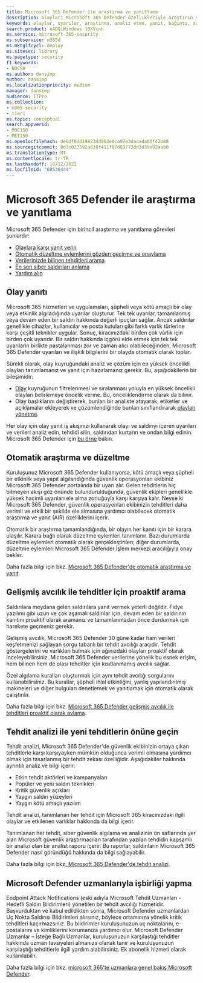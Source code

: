 ```yaml
---
title: Microsoft 365 Defender ile araştırma ve yanıtlama
description: olayları Microsoft 365 Defender özellikleriyle araştırın ve yanıt verin.
keywords: olaylar, uyarılar, araştırma, analiz etme, yanıt, bağıntı, saldırı, makineler, cihazlar, kullanıcılar, kimlikler, kimlik, posta kutusu, e-posta, 365, Microsoft, m365, olay yanıtı, siber saldırı
search.product: eADQiWindows 10XVcnh
ms.service: microsoft-365-security
ms.subservice: m365d
ms.mktglfcycl: deploy
ms.sitesec: library
ms.pagetype: security
f1.keywords:
- NOCSH
ms.author: dansimp
author: dansimp
ms.localizationpriority: medium
manager: dansimp
audience: ITPro
ms.collection:
- m365-security
- tier1
ms.topic: conceptual
search.appverid:
- MOE150
- MET150
ms.openlocfilehash: de6df0dd19823dd864e0ca97e3daaada60f42b80
ms.sourcegitcommit: 8d3c027592a638f411f87d89772dd3d39e92aab0
ms.translationtype: MT
ms.contentlocale: tr-TR
ms.lasthandoff: 10/12/2022
ms.locfileid: "68536444"
---
```

# <a name="investigate-and-respond-with-microsoft-365-defender"></a>Microsoft 365 Defender ile araştırma ve yanıtlama

Microsoft 365 Defender için birincil araştırma ve yanıtlama görevleri şunlardır:

- [Olaylara karşı yanıt verin](#incident-response)
- [Otomatik düzeltme eylemlerini gözden geçirme ve onaylama](#automated-investigation-and-remediation)
- [Verilerinizde bilinen tehditleri arama](#proactive-search-for-threats-with-advanced-hunting)
- [En son siber saldırıları anlama](#get-ahead-of-emerging-threats-with-threat-analytics)
- [Yardım alın](#collaborate-with-microsoft-defender-experts)

## <a name="incident-response"></a>Olay yanıtı

Microsoft 365 hizmetleri ve uygulamaları, şüpheli veya kötü amaçlı bir olay veya etkinlik algıladığında uyarılar oluşturur. Tek tek uyarılar, tamamlanmış veya devam eden bir saldırı hakkında değerli ipuçları sağlar. Ancak saldırılar genellikle cihazlar, kullanıcılar ve posta kutuları gibi farklı varlık türlerine karşı çeşitli teknikler uygular. Sonuç, kiracınızdaki birden çok varlık için birden çok uyarıdır. Bir saldırı hakkında içgörü elde etmek için tek tek uyarıların birlikte pastalanması zor ve zaman alıcı olabileceğinden, Microsoft 365 Defender uyarıları ve ilişkili bilgilerini bir olayda otomatik olarak toplar.

Sürekli olarak, olay kuyruğundaki analiz ve çözüm için en yüksek öncelikli olayları tanımlamanız ve yanıt için hazırlamanız gerekir. Bu, aşağıdakilerin bir bileşimidir:

- [Olay](incident-queue.md) kuyruğunun filtrelenmesi ve sıralanması yoluyla en yüksek öncelikli olayları belirlemeye öncelik verme. Bu, önceliklendirme olarak da bilinir.
- Olay başlıklarını değiştirerek, bunları bir analiste atayarak, etiketler ve açıklamalar ekleyerek ve çözümlendiğinde bunları sınıflandırarak [olayları yönetme](manage-incidents.md).

Her olay için olay yanıt iş akışınızı kullanarak olayı ve saldırıyı içeren uyarıları ve verileri analiz edin, tehdidi silin, saldırıdan kurtarın ve ondan bilgi edinin. Microsoft 365 Defender için [bu örne](incidents-overview.md#example-incident-response-workflow-for-microsoft-365-defender) bakın.

## <a name="automated-investigation-and-remediation"></a>Otomatik araştırma ve düzeltme

Kuruluşunuz Microsoft 365 Defender kullanıyorsa, kötü amaçlı veya şüpheli bir etkinlik veya yapıt algılandığında güvenlik operasyonları ekibiniz Microsoft 365 Defender portalında bir uyarı alır. Gelen tehditlerin hiç bitmeyen akışı göz önünde bulundurulduğunda, güvenlik ekipleri genellikle yüksek hacimli uyarıları ele alma zorluğuyla karşı karşıya kalır. Neyse ki Microsoft 365 Defender, güvenlik operasyonları ekibinizin tehditleri daha verimli ve etkili bir şekilde ele almasına yardımcı olabilecek otomatik araştırma ve yanıt (AIR) özelliklerini içerir.

Otomatik bir araştırma tamamlandığında, bir olayın her kanıtı için bir karara ulaşılır. Karara bağlı olarak düzeltme eylemleri tanımlanır. Bazı durumlarda düzeltme eylemleri otomatik olarak gerçekleştirilen; diğer durumlarda, düzeltme eylemleri Microsoft 365 Defender İşlem merkezi aracılığıyla onay bekler.

Daha fazla bilgi için bkz. [Microsoft 365 Defender'de otomatik araştırma ve yanıt](m365d-autoir.md).

## <a name="proactive-search-for-threats-with-advanced-hunting"></a>Gelişmiş avcılık ile tehditler için proaktif arama

Saldırılara meydana gelen saldırılara yanıt vermek yeterli değildir. Fidye yazılımı gibi uzun ve çok aşamalı saldırılar için, devam eden bir saldırının kanıtını proaktif olarak aramanız ve tamamlanmadan önce durdurmak için harekete geçmeniz gerekir.

Gelişmiş avcılık, Microsoft 365 Defender 30 güne kadar ham verileri keşfetmenizi sağlayan sorgu tabanlı bir tehdit avcılığı aracıdır. Tehdit göstergelerini ve varlıkları bulmak için ağınızdaki olayları proaktif olarak inceleyebilirsiniz. Microsoft 365 Defender verilerine yönelik bu esnek erişim, hem bilinen hem de olası tehditler için kısıtlanmamış avcılık sağlar.

Özel algılama kuralları oluşturmak için aynı tehdit avcılığı sorgularını kullanabilirsiniz. Bu kurallar, şüpheli ihlal etkinliğini, yanlış yapılandırılmış makineleri ve diğer bulguları denetlemek ve yanıtlamak için otomatik olarak çalıştırılır.

Daha fazla bilgi için bkz. [Microsoft 365 Defender gelişmiş avcılık ile tehditleri proaktif olarak avlama](advanced-hunting-overview.md).

## <a name="get-ahead-of-emerging-threats-with-threat-analytics"></a>Tehdit analizi ile yeni tehditlerin önüne geçin

Tehdit analizi, Microsoft 365 Defender'de güvenlik ekibinizin ortaya çıkan tehditlerle karşı karşıyayken mümkün olduğunca verimli olmasına yardımcı olmak için tasarlanmış bir tehdit zekası özelliğidir. Aşağıdakiler hakkında ayrıntılı analiz ve bilgi içerir:

- Etkin tehdit aktörleri ve kampanyaları
- Popüler ve yeni saldırı teknikleri
- Kritik güvenlik açıkları
- Yaygın saldırı yüzeyleri
- Yaygın kötü amaçlı yazılım

Tehdit analizi, tanımlanan her tehdit için Microsoft 365 kiracınızdaki ilgili olaylar ve etkilenen varlıklar hakkında da bilgi içerir.

Tanımlanan her tehdit, siber güvenlik algılama ve analizinin ön saflarında yer alan Microsoft güvenlik araştırmacıları tarafından yazılan tehdidin kapsamlı bir analizi olan bir analist raporu içerir. Bu raporlar, saldırıların Microsoft 365 Defender nasıl göründüğü hakkında da bilgi sağlayabilir.

Daha fazla bilgi için bkz[. Microsoft 365 Defender'de tehdit analizi](threat-analytics.md).

## <a name="collaborate-with-microsoft-defender-experts"></a>Microsoft Defender uzmanlarıyla işbirliği yapma

Endpoint Attack Notifications (eski adıyla Microsoft Tehdit Uzmanları - Hedefli Saldırı Bildirimleri) yönetilen bir tehdit avcılığı hizmetidir. Başvurduktan ve kabul edildikten sonra, Microsoft Defender uzmanlardan Uç Nokta Saldırısı Bildirimleri alırsınız, böylece ortamınıza yönelik kritik tehditleri kaçırmazsınız. Bu bildirimler kuruluşunuzun uç noktalarını, e-postalarını ve kimliklerini korumanıza yardımcı olur. Microsoft Defender Uzmanlar – İsteğe Bağlı Uzmanlar, kuruluşunuzun karşılaştığı tehditler hakkında uzman tavsiyeleri almanıza olanak tanır ve kuruluşunuzun karşılaştığı tehditlerle ilgili yardım alabilirsiniz. Ek abonelik hizmeti olarak kullanılabilir.

Daha fazla bilgi için bkz. [microsoft 365'te uzmanlara genel bakış Microsoft Defender](../defender-endpoint/experts-on-demand.md).
